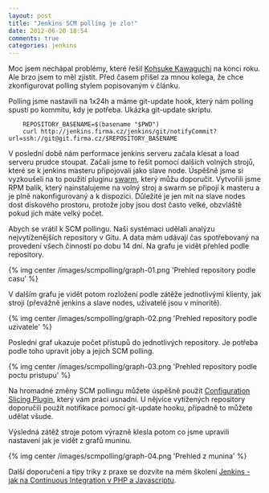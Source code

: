 ```yaml
---
layout: post
title: "Jenkins SCM polling je zlo!"
date: 2012-06-20 18:54
comments: true
categories: jenkins
---
```

Moc jsem nechápal problémy, které řešil [Kohsuke Kawaguchi](http://kohsuke.org/2011/12/01/polling-must-die-triggering-jenkins-builds-from-a-git-hook/) na konci roku. Ale brzo jsem to měl zjistit. Před časem přišel za mnou kolega, že chce zkonfigurovat polling stylem popisovaným v článku. 

<!--more-->

Polling jsme nastavili na 1x24h a máme git-update hook, který nám polling spustí po kommitu, kdy je potřeba. Ukázka git-update skriptu.

```
	REPOSITORY_BASENAME=$(basename "$PWD") 
	curl http://jenkins.firma.cz/jenkins/git/notifyCommit?url=ssh://git@git.firma.cz/$REPOSITORY_BASENAME
```

V poslední době nám performace jenkins serveru začala klesat a load serveru prudce stoupat. Začali jsme to řešit pomocí dalších volných strojů, které se k jenkins masteru připojovali jako slave node. Úspěšně jsme si vyzkoušeli na to použití pluginu [swarm](https://wiki.jenkins-ci.org/display/JENKINS/Swarm+Plugin), který můžu doporučit. Vytvořili jsme RPM balík, který nainstalujeme na volný stroj a swarm se připojí k masteru a je plně nakonfigurovaný a k dispozici. Důležité je jen mít na slave nodes dost diskového prostoru, protože joby jsou dost často velké, obzvláště pokud jich máte velký počet. 

Abych se vrátil k SCM pollingu. Naši systémaci udělali analýzu nejvytíženějších repository v Gitu. A data mám udávají čas spotřebovaný na provedení všech činností po dobu 14 dní. Na grafu je vidět přehled podle repository.

{% img center /images/scmpolling/graph-01.png 'Prehled repository podle casu' %}

V dalším grafu je vidět potom rozložení podle zátěže jednotlivými klienty, jak stroji (převážně jenkins a slave nodes, uživatelé jsou v minoritě).

{% img center /images/scmpolling/graph-02.png 'Prehled repository podle uzivatele' %}

Poslední graf ukazuje počet přístupů do jednotlivých repository. Je potřeba podle toho upravit joby a jejich SCM polling.

{% img center /images/scmpolling/graph-03.png 'Prehled repository podle poctu pristupu' %}


Na hromadné změny SCM pollingu můžete úspěšně použít [Configuration Slicing Plugin](https://wiki.jenkins-ci.org/display/JENKINS/Configuration+Slicing+Plugin), který vám práci usnadní. U nějvíce vytížených repository doporučili použít notifikace pomocí git-update hooku, případně to můžete udělat všude.

Výsledná zátěž stroje potom výrazně klesla potom co jsme upravili nastavení jak je vidět z grafů muninu.

{% img center /images/scmpolling/graph-04.png 'Prehled z munina' %}

Další doporučení a tipy triky z praxe se dozvíte na mém školení [Jenkins - jak na Continuous Integration v PHP a Javascriptu](http://bit.ly/k-ci).